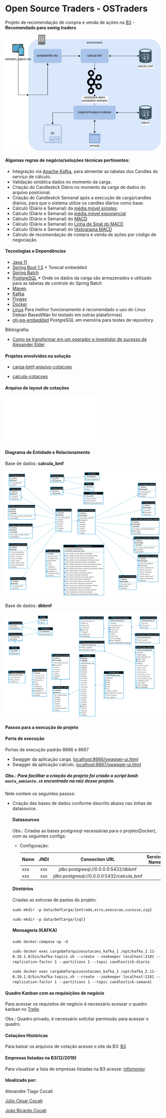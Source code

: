 # Open Source Traders - OSTraders
Projeto de recomendação de compra e venda de ações na [B3](http://www.b3.com.br/pt_br/) - **Recomendado para swing traders**

![](./images/osTradersFlow.png?raw=true)

#### Algumas regras de negócio/soluções técnicas pertinentes:
* Integração via [Apache Kafka](https://kafka.apache.org/), para alimentar as tabelas dos Candles do serviço de cálculo.
* Validação sintática dados no momento da carga.
* Criação do Candlestick Diário no momento da carga de dados do arquivo posicional.
* Criação do Candlestick Semanal após a execução de carga/candles diários, para que o sistema utilize os candles diários como base.
* Cálculo (Diário e Semanal) da [média móvel simples](https://pt.wikipedia.org/wiki/M%C3%A9dia_m%C3%B3vel).
* Cálculo (Diário e Semanal) da [média móvel exponencial](https://pt.wikipedia.org/wiki/M%C3%A9dia_m%C3%B3vel)
* Cálculo (Diário e Semanal) do [MACD](https://pt.wikipedia.org/wiki/MACD)
* Cálculo (Diário e Semanal) do [Linha de Sinal do MACD](https://www.bussoladoinvestidor.com.br/macd-convergencia-divergencia/)
* Cálculo (Diário e Semanal) do [Histograma MACD](https://www.tradergrafico.com.br/www/newsletter/?Data=31/12/2007)
* Cálculo de recomendação de compra e venda de ações por código de negociação.


#### Tecnologias e Dependências

* [Java 11](https://www.azul.com/downloads/zulu-community/?&architecture=x86-64-bit&package=jdk)
* [Spring Boot 1.5](https://projects.spring.io/spring-boot/) * Tomcat embedded
* [Spring Batch](https://projects.spring.io/spring-batch/)
* [PostgreSQL](https://www.postgresql.org/) * Onde os dados da carga são armazenados e 
utilizado para as tabelas de controle do Spring Batch
* [Maven](https://maven.apache.org/)
* [Kafka](https://kafka.apache.org/)
* [Flyway](https://flywaydb.org/)
* [Docker](https://docs.docker.com/)
* [Linux](https://www.linux.org/) Para melhor funcionamento é recomendado o uso do Linux Debian Based(Não foi testado em outras plataformas)
* [otj-pg-embedded](https://github.com/opentable/otj-pg-embedded) PostgreSQL em memória para testes de repository.

Bibliografia:
* [Como se transformar em um operador e investidor de sucesso de Alexander Elder](https://www.amazon.com.br/Como-transformar-operador-investidor-sucesso/dp/8550801097)

#### Projetos envolvidos na solução

* [carga-bmf-arquivo-cotacoes](https://github.com/ostraders/carga-bmf-arquivo-cotacoes)

* [calcula-cotacoes](https://github.com/ostraders/calcula-cotacoes)

#### Arquivo de layout de cotações

![Layout_BDIN_20110708.pdf](./files/Layout_BDIN_20110708.pdf)


#### Diagrama de Entidade e Relacionamento

Base de dados: **calcula_bmf**

![](./images/diagramaERCalcula.png?raw=true)

Base de dados: **dbbmf**

![](./images/diagramaERCarga.png?raw=true)


#### Passos para a execução do projeto

#### Porta de execução
Portas de execução padrão 8666 e 8667 

* Swagger da aplicação carga. [localhost:8666/swagger-ui.html](localhost:8666/swagger-ui.html)
* Swagger da aplicação cálculo. [localhost:8667/swagger-ui.html](localhost:8667/swagger-ui.html)


##### Obs.: Para facilitar a criação do projeto foi criado o script bash `monta_ambiente.sh` encontrado na raíz desse projeto.

Nele contem os seguintes passos: 

* Criação das bases de dados conforme descrito abaixo nas linhas de datasource.

    #### Datasources
    
    Obs.: Criadas as bases postgresql necessárias para o projeto(Docker), com as seguintes configs:
    
    * Configuração:
    
        | Name         | JNDI       | Connection URL                                            | Service Name 			| User 			 | Pass 		    |
        | -------      |:----:      |:-------------:                                            |:-------------:		|:---------- |:---------:   |
        | xxx          | xxx        |jdbc:postgresql://0.0.0.0:5432/dbbmf                       |                   | dbbmf      | dbbmf        |
        | xxx          | xxx        |jdbc:postgresql://0.0.0.0:5432/calcula_bmf                 |                   | dbbmf      | dbbmf        |
    
    #### Diretórios
    
    Criadas as estruras de pastas do projeto:
    
    `sudo mkdir -p data/bmfCarga/{entrada,erro,execucao,sucesso,zip}`
    
    `sudo mkdir -p data/bmfCarga/{sql}`
    
    #### Mensageria (KAFKA)
    
    `sudo docker-compose up -d`
    
    `sudo docker exec cargabmfarquivocotacoes_kafka_1 /opt/kafka_2.11-0.10.1.0/bin/kafka-topics.sh --create --zookeeper localhost:2181 --replication-factor 1 --partitions 1 --topic candlestick-diario`
    
    `sudo docker exec cargabmfarquivocotacoes_kafka_1 /opt/kafka_2.11-0.10.1.0/bin/kafka-topics.sh --create --zookeeper localhost:2181 --replication-factor 1 --partitions 1 --topic candlestick-semanal`

#### Quadro Kanban com as requisições de negócio
Para acessar os requisitos de negócio é necessário acessar o quadro kanban no [Trello](https://trello.com/b/BQKBD0mj/projeto-b3-an%C3%A1lise-a%C3%A7%C3%A3o)

Obs.: Quadro privado, é necessário solicitar permissão para acessar o quadro.

#### Cotações Históricas

Para baixar os arquivos de cotação acesse o site da B3: [B3](http://www.b3.com.br/pt_br/market-data-e-indices/servicos-de-dados/market-data/historico/mercado-a-vista/series-historicas/)

#### Empresas listadas na B3(12/2019)
Para visualizar a lista de empresas listadas na B3 acesse: [infomoney](https://www.infomoney.com.br/cotacoes/empresas-b3/)

#### Idealizado por:

Alexandre Tiago Cocati

[Júlio César Cocati](https://www.linkedin.com/in/juliococati/)

[João Ricardo Cocati](https://www.linkedin.com/in/ricardococati/)

